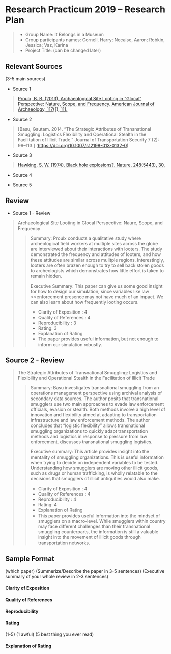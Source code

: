 # Research Practicum 2019 – Research Plan 

> * Group Name: It Belongs in a Museum
> * Group participants names: Cornell, Harry; Necaise, Aaron; Robkin, Jessica; Vaz, Karina
> * Project Title: (can be changed later)

## Relevant Sources

(3-5 main sources)
* Source 1
> [Proulx, B. B. (2013). Archaeological Site Looting in “Glocal” Perspective: Nature, Scope, and Frequency. American Journal of  Archaeology, 117(1), 111.](/relevant_papers/proulx.pdf)

* Source 2
> [Basu, Gautam. 2014. “The Strategic Attributes of Transnational Smuggling: Logistics Flexibility and Operational Stealth in the Facilitation of Illicit Trade.” Journal of Transportation Security 7 (2): 99–113.] (https://doi.org/10.1007/s12198-013-0132-0)

* Source 3
> [Hawking, S. W. (1974). Black hole explosions?. Nature, 248(5443), 30.](http://citeseerx.ist.psu.edu/viewdoc/download?doi=10.1.1.75.3702&rep=rep1&type=pdf)

* Source 4

* Source 5

## Review

* Source 1 - Review
> Archaeological Site Looting in Glocal Perspective: Naure, Scope, and Frequency
>> Summary: Proulx conducts a qualitative study where archeological field workers at multiple sites across the globe are interviewed about their interactions with looters. The study demonstrated the frequency and attitudes of looters, and how these attitudes are similar across mulitple regions. Interestingly, looters are often brazen enough to try to sell back stolen goods to archeologists which demonstrates how little effort is taken to remain hidden.
>>
>> Executive Summary: This paper can give us some good insight for how to design our simulation, since variables like law >>enforcement presence may not have much of an impact. We can also learn about how frequently looting occurs. 
>>  * Clarity of Exposition : 4
>>  * Quality of References : 4
>>  * Reproducibility : 3
>>  * Rating: 3
>>  * Explanation of Rating
>>  * The paper provides useful information, but not enough to inform our simulation robustly. 

## Source 2 - Review
> The Strategic Attributes of Transnational Smuggling: Logistics and Flexibility and Operational Stealth in the Facilitation of Illicit Trade
>> Summary: Basu investigates transnational smuggling from an operations management perspective using archival analysis of secondary data sources. The author posits that transnational smugglers use two main approaches to evade law enforcement officials, evasion or stealth. Both methods involve a high level of innovation and flexibility aimed at adapting to transportation infrastructure and law enforcement methods. The author concludes that “logistic flexibility” allows transnational smuggling organizations to quickly adapt transportation methods and logistics in response to pressure from law enforcement. discusses transnational smuggling logistics.
>>
>> Executive summary: This article provides insight into the mentality of smuggling organizations. This is useful information when trying to decide on independent variables to be tested. Understanding how smugglers are moving other illicit goods, such as drugs or human trafficking, is wholly relatable to the decisions that smugglers of illicit antiquities would also make. 
>>  * Clarity of Exposition : 4
>>  * Quality of References : 4
>>  * Reproducibility : 4
>>  * Rating: 4
>>  * Explanation of Rating
>>  * This paper provides useful information into the mindset of smugglers on a macro-level. While smugglers within country may face different challenges than their transnational smuggling counterparts, the information is still a valuable insight into the movement of illicit goods through transportation networks. 


## Sample Format
(which paper)
(Summerize/Describe the paper in 3-5 sentences)
(Executive summary of your whole review in 2-3 sentences)

#### Clarity of Exposition

#### Quality of References

#### Reproducibility

#### Rating

(1-5)
(1 awful)
(5 best thing you ever read)

#### Explanation of Rating



